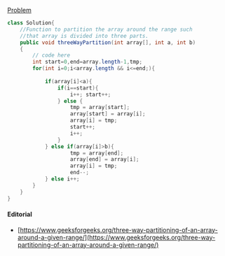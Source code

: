 [Problem](https://practice.geeksforgeeks.org/problems/three-way-partitioning/1)

```java
class Solution{
    //Function to partition the array around the range such 
    //that array is divided into three parts.
    public void threeWayPartition(int array[], int a, int b)
    {
        // code here 
        int start=0,end=array.length-1,tmp;
        for(int i=0;i<array.length && i<=end;){
            
            if(array[i]<a){
                if(i==start){
                    i++; start++;
                } else {
                    tmp = array[start];
                    array[start] = array[i];
                    array[i] = tmp;
                    start++;
                    i++;
                }
            } else if(array[i]>b){
                    tmp = array[end];
                    array[end] = array[i];
                    array[i] = tmp;
                    end--;
            } else i++;
        }
    }
}
```

#### Editorial
* [https://www.geeksforgeeks.org/three-way-partitioning-of-an-array-around-a-given-range/](https://www.geeksforgeeks.org/three-way-partitioning-of-an-array-around-a-given-range/)
